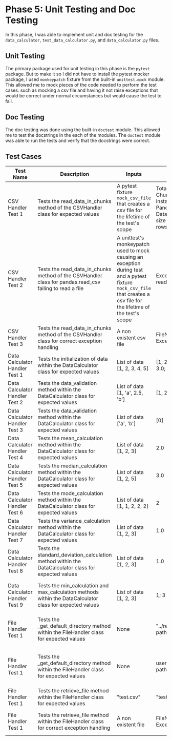# Phase 5: Unit Testing and Doc Testing

In this phase, I was able to implement unit and doc testing for the `data_calculator`, `test_data_calculator.py`, and `data_calculator.py` files.

## Unit Testing

The primary package used for unit testing in this phase is the `pytest` package. But to make it so I did not have to install the pytest mocker package, I used `monkeypatch` fixture from the built-in `unittest.mock` module. This allowed me to mock pieces of the code needed to perform the test cases. such as mocking a csv file and having it not raise exceptions that would be correct under normal circumstances but would cause the test to fail.

## Doc Testing

The doc testing was done using the built-in `doctest` module. This allowed me to test the docstrings in the each of the modules. The `doctest` module was able to run the tests and verify that the docstrings were correct.

## Test Cases

| Test Name                      | Description                                                                                               | Inputs                                                                                                                                                                   | Expected Outputs                                                                              | Success Criteria                                                                                                         |
|--------------------------------|-----------------------------------------------------------------------------------------------------------|--------------------------------------------------------------------------------------------------------------------------------------------------------------------------|-----------------------------------------------------------------------------------------------|--------------------------------------------------------------------------------------------------------------------------|
| CSV Handler Test 1             | Tests the read_data_in_chunks method of the CSVHandler class for expected values                          | A pytest fixture `mock_csv_file` that creates a csv file for the lifetime of the test's scope                                                                            | Total chunks = 3; Chunk is an instance of a Pandas Dataframe; Chunk size (Dataframe rows) = 2 | CSVHandler will correctly parse passed csv file in user defined chunks                                                   |
| CSV Handler Test 2             | Tests the read_data_in_chunks method of the CSVHandler class for pandas.read_csv failing to read a file   | A unittest's monkeypatch used to mock causing an exception during test and a pytest fixture `mock_csv_file` that creates a csv file for the lifetime of the test's scope | Exception: "Error reading file"                                                               | CSVHandler will raise an exception on failure to read a csv file                                                         |
| CSV Handler Test 3             | Tests the read_data_in_chunks method of the CSVHandler class for correct exception handling               | A non existent csv file                                                                                                                                                  | FileNotFoundError Exception                                                                   | CSVHandler will raise a FileNotFoundError on being given a bad file path                                                 |
| Data Calculator Handler Test 1 | Tests the initialization of data within the DataCalculator class for expected values                      | List of data [1, 2, 3, 4, 5]                                                                                                                                             | [1, 2, 3, 4, 5]; 3.0; 3.0; 1                                                                  | DataCalculator will correctly initialize it's attributes from the pass data list                                         |
| Data Calculator Handler Test 2 | Tests the data_validation method within the DataCalculator class for expected values                      | List of data [1, 'a', 2.5, 'b']                                                                                                                                          | [1, 2.5]                                                                                      | DataCalculator will parse the data list for only values of type int or float                                             |
| Data Calculator Handler Test 3 | Tests the data_validation method within the DataCalculator class for expected values                      | List of data ['a', 'b']                                                                                                                                                  | [0]                                                                                           | DataCalculator will set it's data to 0 if no int or float can be found within the data set                               |
| Data Calculator Handler Test 4 | Tests the mean_calculation method within the DataCalculator class for expected values                     | List of data [1, 2, 3]                                                                                                                                                   | 2.0                                                                                           | DataCalculator calculate_mean method returns expected value                                                              |
| Data Calculator Handler Test 5 | Tests the median_calculation method within the DataCalculator class for expected values                   | List of data [1, 2, 5]                                                                                                                                                   | 3.0                                                                                           | DataCalculator calculate_median method returns expected value                                                            |
| Data Calculator Handler Test 6 | Tests the mode_calculation method within the DataCalculator class for expected values                     | List of data [1, 1, 2, 2, 2]                                                                                                                                             | 2                                                                                             | DataCalculator calculate_mode method returns expected value                                                              |
| Data Calculator Handler Test 7 | Tests the variance_calculation method within the DataCalculator class for expected values                 | List of data [1, 2, 3]                                                                                                                                                   | 1.0                                                                                           | DataCalculator calculate_variance method returns expected value                                                          |
| Data Calculator Handler Test 8 | Tests the standard_deviation_calculation method within the DataCalculator class for expected values       | List of data [1, 2, 3]                                                                                                                                                   | 1.0                                                                                           | DataCalculator calculate_standard_deviation method returns expected value                                                |
| Data Calculator Handler Test 9 | Tests the min_calculation and max_calculation methods within the DataCalculator class for expected values | List of data [1, 2, 3]                                                                                                                                                   | 1; 3                                                                                          | DataCalculator calculate_min method returns expected value; calculate_min method returns expected value                  |
| File Handler Test 1            | Tests the _get_default_directory method within the FileHandler class for expected values                  | None                                                                                                                                                                     | "../resources" os path                                                                        | FileHandler _get_default_directory method returns "../resources" if the path exists                                      |
| File Handler Test 1            | Tests the _get_default_directory method within the FileHandler class for expected values                  | None                                                                                                                                                                     | user directory path                                                                           | FileHandler _get_default_directory method returns the current user's file path if the "../resources" path does not exist |
| File Handler Test 1            | Tests the retrieve_file method within the FileHandler class for expected values                           | "test.csv"                                                                                                                                                               | "test.csv" os path                                                                            | FileHandler retrieve_file method returns a valid csv file                                                                |
| File Handler Test 1            | Tests the retrieve_file method within the FileHandler class for correct exception handling                | A non existent file                                                                                                                                                      | FileNotFoundError Exception                                                                   | FileHandler retrieve_file method raises a FileNotFoundError on being given a non-csv file                                |
